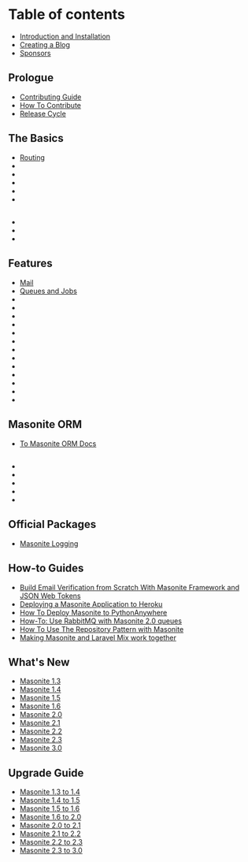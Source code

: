 # Table of contents

* [Introduction and Installation](README.md)
* [Creating a Blog](creating-a-blog.md)
* [Sponsors](sponsors.md)

## Prologue

* [Contributing Guide](prologue/contributing-guide.md) 
* [How To Contribute](prologue/how-to-contribute.md)
* [Release Cycle](prologue/release-cycle.md)

## The Basics

* [Routing](the-basics/routing.md)
* <!-- [Controllers](the-basics/controllers.md) -->
* <!-- [Helper Functions](the-basics/helper-functions.md) -->
* <!-- [Requests](the-basics/requests.md) -->
* <!-- [Static Files](the-basics/static-files.md) -->
* <!-- [Views](the-basics/views.md) -->

## <!-- Concepts -->

* <!-- [Request Lifecycle](architectural-concepts/request-lifecycle.md) -->
* <!-- [Service Container](architectural-concepts/service-container.md) -->
* <!-- [Service Providers](architectural-concepts/service-providers.md) -->

## Features

*  [Mail](features/mail.md)
* [Queues and Jobs](features/queues.md) 
* <!-- [Middleware](advanced/middleware.md) -->
* <!-- [Sessions](advanced/sessions.md) -->
* <!-- Commands -->
* <!-- [Status Codes](advanced/status-codes.md) -->
* <!-- [Validation](advanced/validation.md) -->
* <!-- [Broadcasting](useful-features/broadcasting.md) -->
* <!-- [Caching](useful-features/caching.md) -->
* <!-- [Environments](useful-features/environments.md) -->
* <!-- [Events](useful-features/events.md) -->
* 
* <!-- [Task Scheduling](useful-features/task-scheduling.md) -->
* <!-- [Testing](useful-features/testing.md) -->
* <!-- [Uploading](useful-features/uploading.md) -->

## Masonite ORM <a id="masonite-orm"></a>

* [To Masonite ORM Docs](https://orm.masoniteproject.com)

## <!-- Security -->

* <!-- [Authentication](security/authentication.md) -->
* <!-- [CSRF Protection](security/csrf-protection.md) -->
* <!-- [Encryption](security/encryption.md) -->
* <!-- [Headers](security/headers.md) -->
* <!-- [Releases](security/releases.md) -->

## Official Packages

* [Masonite Logging](official-packages/masonite-logging.md)

## How-to Guides

* [Build Email Verification from Scratch With Masonite Framework and JSON Web Tokens](https://dev.to/nioperas06/build-email-verification-from-scratch-with-masonite-framework-and-json-web-tokens-mf7)
* [Deploying a Masonite Application to Heroku](https://dev.to/masonite/deploying-a-masonite-application-to-heroku-45jp)
* [How To Deploy Masonite to PythonAnywhere](https://dev.to/masonite/deploying-masonite-to-pythonanywhere-26lj)
* [How-To: Use RabbitMQ with Masonite 2.0 queues](https://dev.to/masonite/how-to-use-rabbitmq-with-masonite-20-queues-4105)
* [How To Use The Repository Pattern with Masonite](https://dev.to/masonite/repository-pattern-with-masonite-4a0n)
* [Making Masonite and Laravel Mix work together](https://dev.to/nioperas06/lets-make-masonite-framework-and-laravel-mix-work-together--3lbj)

## What's New

* [Masonite 1.3](whats-new/masonite-1.3.md)
* [Masonite 1.4](whats-new/masonite-1.4.md)
* [Masonite 1.5](whats-new/masonite-1.5.md)
* [Masonite 1.6](whats-new/masonite-1.6.md)
* [Masonite 2.0](whats-new/masonite-2.0.md)
* [Masonite 2.1](whats-new/masonite-2.1.md)
* [Masonite 2.2](whats-new/masonite-2.2.md)
* [Masonite 2.3](whats-new/masonite-2.3.md)
* [Masonite 3.0](whats-new/masonite-3.0.md)

## Upgrade Guide

* [Masonite 1.3 to 1.4](upgrade-guide/masonite-1.3-to-1.4.md)
* [Masonite 1.4 to 1.5](upgrade-guide/masonite-1.4-to-1.5.md)
* [Masonite 1.5 to 1.6](upgrade-guide/masonite-1.5-to-1.6.md)
* [Masonite 1.6 to 2.0](upgrade-guide/masonite-1.6-to-2.0.md)
* [Masonite 2.0 to 2.1](upgrade-guide/masonite-2.0-to-2.1.md)
* [Masonite 2.1 to 2.2](upgrade-guide/masonite-2.1-to-2.2.md)
* [Masonite 2.2 to 2.3](upgrade-guide/masonite-2.2-to-2.3.md)
* [Masonite 2.3 to 3.0](upgrade-guide/masonite-2.3-to-3.0.md)